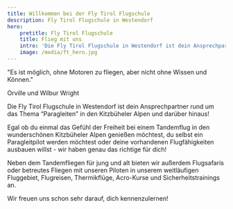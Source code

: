 ```yaml
---
title: Willkommen bei der Fly Tirol Flugschule
description: Fly Tirol Flugschule in Westendorf
hero: 
    pretitle: Fly Tirol Flugschule
    title: Flieg mit uns
    intro: 'Die Fly Tirol Flugschule in Westendorf ist dein Ansprechpartner rund um das Thema “Paragleiten” in den Kitzbüheler Alpen und darüber hinaus!'
    image: /media/ft_hero.jpg
---
```


"Es ist möglich, ohne Motoren zu fliegen, aber nicht ohne Wissen und Können."

Orville und Wilbur Wright

Die Fly Tirol Flugschule in Westendorf ist dein Ansprechpartner rund um das Thema “Paragleiten” in den Kitzbüheler Alpen und darüber hinaus!

Egal ob du einmal das Gefühl der Freiheit bei einem Tandemflug in den wunderschönen Kitzbüheler Alpen genießen möchtest, du selbst ein Paragleitpilot werden möchtest oder deine vorhandenen Flugfähigkeiten ausbauen willst - wir haben genau das richtige für dich!

Neben dem Tandemfliegen für jung und alt bieten wir außerdem Flugsafaris oder betreutes Fliegen mit unseren Piloten in unserem weitläufigen Fluggebiet, Flugreisen, Thermikflüge, Acro-Kurse und Sicherheitstrainings an.

Wir freuen uns schon sehr darauf, dich kennenzulernen! 
